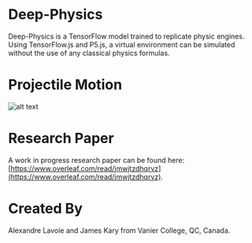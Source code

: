 # Deep-Physics
Deep-Physics is a TensorFlow model trained to replicate physic engines. Using TensorFlow.js and P5.js, a virtual environment can be simulated without the use of any classical physics formulas.

# Projectile Motion

![alt text](https://github.com/alexandre-lavoie/deep-physics/blob/master/images/Projectile.png?raw=true)

# Research Paper
A work in progress research paper can be found here: [https://www.overleaf.com/read/jmwjtzdhqrvz](https://www.overleaf.com/read/jmwjtzdhqrvz).

# Created By

Alexandre Lavoie and James Kary from Vanier College, QC, Canada.
